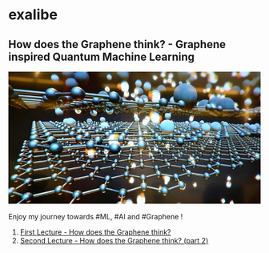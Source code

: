 # exalibe

## How does the Graphene think? - Graphene inspired Quantum Machine Learning

![Graphene layers](https://raw.githubusercontent.com/cstigliano/exalibe/master/images/grapheneLayers.jpg)

Enjoy my journey towards #ML, #AI and #Graphene !

1. [First Lecture - How does the Graphene think?](https://giqml.wordpress.com/2020/04/20/how-does-the-graphene-think-graphene-inspired-quantum-machine-learning/)
2. [Second Lecture - How does the Graphene think? (part 2)](https://giqml.wordpress.com/2020/04/20/how-does-the-graphene-think-part-2-graphene-inspired-quantum-machine-learning/)

